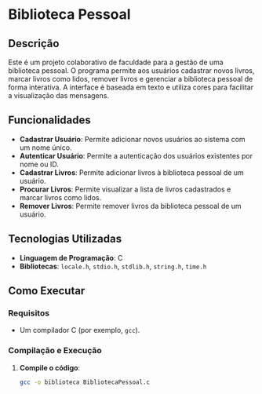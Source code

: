 # Biblioteca Pessoal

## Descrição

Este é um projeto colaborativo de faculdade para a gestão de uma biblioteca pessoal. O programa permite aos usuários cadastrar novos livros, marcar livros como lidos, remover livros e gerenciar a biblioteca pessoal de forma interativa. A interface é baseada em texto e utiliza cores para facilitar a visualização das mensagens.

## Funcionalidades

- **Cadastrar Usuário**: Permite adicionar novos usuários ao sistema com um nome único.
- **Autenticar Usuário**: Permite a autenticação dos usuários existentes por nome ou ID.
- **Cadastrar Livros**: Permite adicionar livros à biblioteca pessoal de um usuário.
- **Procurar Livros**: Permite visualizar a lista de livros cadastrados e marcar livros como lidos.
- **Remover Livros**: Permite remover livros da biblioteca pessoal de um usuário.

## Tecnologias Utilizadas

- **Linguagem de Programação**: C
- **Bibliotecas**: `locale.h`, `stdio.h`, `stdlib.h`, `string.h`, `time.h`

## Como Executar

### Requisitos

- Um compilador C (por exemplo, `gcc`).

### Compilação e Execução

1. **Compile o código**:

   ```bash
   gcc -o biblioteca BibliotecaPessoal.c


